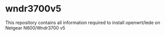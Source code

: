 # wndr3700v5
This repository contains all information required to install openwrt/lede on Netgear N600/Wndr3700 v5
